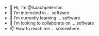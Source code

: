 - 👋 Hi, I’m @Isaachpeterson
- 👀 I’m interested in ... software
- 🌱 I’m currently learning ... software
- 💞️ I’m looking to collaborate on ... software
- 📫 How to reach me ... somewhere.

<!---
Isaachpeterson/Isaachpeterson is a ✨ special ✨ repository because its `README.md` (this file) appears on your GitHub profile.
You can click the Preview link to take a look at your changes.
--->
